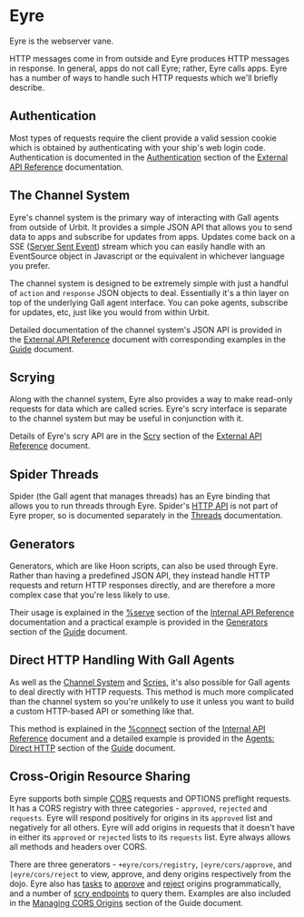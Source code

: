 # Eyre

Eyre is the webserver vane.

HTTP messages come in from outside and Eyre produces HTTP messages in response. In general, apps do not call Eyre; rather, Eyre calls apps. Eyre has a number of ways to handle such HTTP requests which we'll briefly describe.

## Authentication

Most types of requests require the client provide a valid session cookie which is obtained by authenticating with your ship's web login code. Authentication is documented in the [Authentication](system/kernel/eyre/reference/external-api-ref#authentication) section of the [External API Reference](system/kernel/eyre/reference/external-api-ref) documentation.

## The Channel System

Eyre's channel system is the primary way of interacting with Gall agents from outside of Urbit. It provides a simple JSON API that allows you to send data to apps and subscribe for updates from apps. Updates come back on a SSE ([Server Sent Event](https://html.spec.whatwg.org/#server-sent-events)) stream which you can easily handle with an EventSource object in Javascript or the equivalent in whichever language you prefer.

The channel system is designed to be extremely simple with just a handful of `action` and `response` JSON objects to deal. Essentially it's a thin layer on top of the underlying Gall agent interface. You can poke agents, subscribe for updates, etc, just like you would from within Urbit.

Detailed documentation of the channel system's JSON API is provided in the [External API Reference](system/kernel/eyre/reference/external-api-ref) document with corresponding examples in the [Guide](system/kernel/eyre/guides/guide#using-the-channel-system) document.

## Scrying

Along with the channel system, Eyre also provides a way to make read-only requests for data which are called scries. Eyre's scry interface is separate to the channel system but may be useful in conjunction with it.

Details of Eyre's scry API are in the [Scry](system/kernel/eyre/reference/external-api-ref#scry) section of the [External API Reference](system/kernel/eyre/reference/external-api-ref) document.

## Spider Threads

Spider (the Gall agent that manages threads) has an Eyre binding that allows you to run threads through Eyre. Spider's [HTTP API](userspace/threads/guides/http-api) is not part of Eyre proper, so is documented separately in the [Threads](userspace/threads) documentation.

## Generators

Generators, which are like Hoon scripts, can also be used through Eyre. Rather than having a predefined JSON API, they instead handle HTTP requests and return HTTP responses directly, and are therefore a more complex case that you're less likely to use.

Their usage is explained in the [%serve](system/kernel/eyre/reference/tasks#serve) section of the [Internal API Reference](system/kernel/eyre/reference/tasks) documentation and a practical example is provided in the [Generators](system/kernel/eyre/guides/guide#generators) section of the [Guide](system/kernel/eyre/guides/guide) document.

## Direct HTTP Handling With Gall Agents

As well as the [Channel System](#the-channel-system) and [Scries](#scrying), it's also possible for Gall agents to deal directly with HTTP requests. This method is much more complicated than the channel system so you're unlikely to use it unless you want to build a custom HTTP-based API or something like that.

This method is explained in the [%connect](system/kernel/eyre/reference/tasks#connect) section of the [Internal API Reference](system/kernel/eyre/reference/tasks) document and a detailed example is provided in the [Agents: Direct HTTP](system/kernel/eyre/guides/guide#agents-direct-http) section of the [Guide](system/kernel/eyre/guides/guide) document.

## Cross-Origin Resource Sharing

Eyre supports both simple [CORS](https://developer.mozilla.org/en-US/docs/Web/HTTP/CORS) requests and OPTIONS preflight requests. It has a CORS registry with three categories - `approved`, `rejected` and `requests`. Eyre will respond positively for origins in its `approved` list and negatively for all others. Eyre will add origins in requests that it doesn't have in either its `approved` or `rejected` lists to its `requests` list. Eyre always allows all methods and headers over CORS.

There are three generators - `+eyre/cors/registry`, `|eyre/cors/approve`, and `|eyre/cors/reject` to view, approve, and deny origins respectively from the dojo. Eyre also has [tasks](system/kernel/eyre/reference/tasks) to [approve](system/kernel/eyre/reference/tasks#approve-origin) and [reject](system/kernel/eyre/reference/tasks#reject-origin) origins programmatically, and a number of [scry endpoints](system/kernel/eyre/reference/scry) to query them. Examples are also included in the [Managing CORS Origins](system/kernel/eyre/guides/guide#managing-cors-origins) section of the Guide document.
